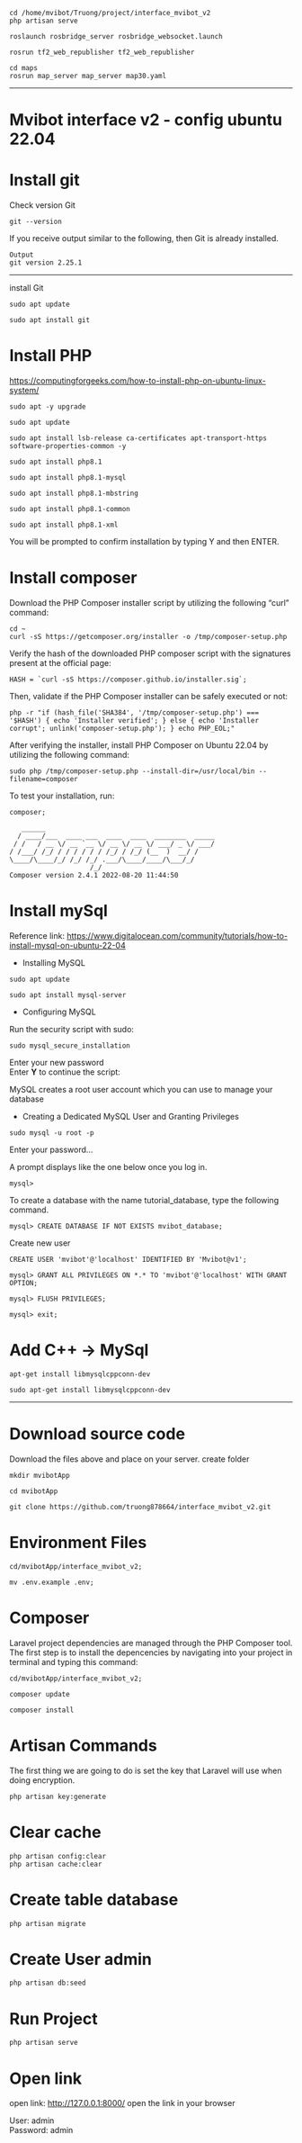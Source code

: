 ```tsx
cd /home/mvibot/Truong/project/interface_mvibot_v2
php artisan serve
```

```tsx
roslaunch rosbridge_server rosbridge_websocket.launch
```

```tsx
rosrun tf2_web_republisher tf2_web_republisher
```

```tsx
cd maps
rosrun map_server map_server map30.yaml
```

---

# <strong>Mvibot interface v2 - config ubuntu 22.04</strong>

# <strong>Install git</strong>

Check version Git

```tsx
git --version
```

If you receive output similar to the following, then Git is already installed.

```tsx
Output
git version 2.25.1
```

---

install Git

```tsx
sudo apt update
```

```tsx
sudo apt install git
```

# <strong>Install PHP</strong>

https://computingforgeeks.com/how-to-install-php-on-ubuntu-linux-system/

```tsx
sudo apt -y upgrade
```

```tsx
sudo apt update
```

```tsx
sudo apt install lsb-release ca-certificates apt-transport-https software-properties-common -y
```

```tsx
sudo apt install php8.1
```

```tsx
sudo apt install php8.1-mysql
```

```tsx
sudo apt install php8.1-mbstring
```

```tsx
sudo apt install php8.1-common
```

```tsx
sudo apt install php8.1-xml
```

You will be prompted to confirm installation by typing Y and then ENTER.

# <strong>Install composer</strong>

Download the PHP Composer installer script by utilizing the following “curl” command:

```tsx
cd ~
curl -sS https://getcomposer.org/installer -o /tmp/composer-setup.php
```

Verify the hash of the downloaded PHP composer script with the signatures present at the official page:

```tsx
HASH = `curl -sS https://composer.github.io/installer.sig`;
```

Then, validate if the PHP Composer installer can be safely executed or not:

```tsx
php -r "if (hash_file('SHA384', '/tmp/composer-setup.php') === '$HASH') { echo 'Installer verified'; } else { echo 'Installer corrupt'; unlink('composer-setup.php'); } echo PHP_EOL;"
```

After verifying the installer, install PHP Composer on Ubuntu 22.04 by utilizing the following command:

```tsx
sudo php /tmp/composer-setup.php --install-dir=/usr/local/bin --filename=composer
```

To test your installation, run:

```tsx
composer;
```

```tsx
   ______
  / ____/___  ____ ___  ____  ____  ________  _____
 / /   / __ \/ __ `__ \/ __ \/ __ \/ ___/ _ \/ ___/
/ /___/ /_/ / / / / / / /_/ / /_/ (__  )  __/ /
\____/\____/_/ /_/ /_/ .___/\____/____/\___/_/
                    /_/
Composer version 2.4.1 2022-08-20 11:44:50
```

# <strong>Install mySql</strong>

Reference link: https://www.digitalocean.com/community/tutorials/how-to-install-mysql-on-ubuntu-22-04

-   Installing MySQL

```tsx
sudo apt update
```

```tsx
sudo apt install mysql-server
```

-   Configuring MySQL

Run the security script with sudo:

```tsx
sudo mysql_secure_installation
```

Enter your new password
<br>
Enter <strong>Y</strong> to continue the script:

MySQL creates a root user account which you can use to manage your database

-   Creating a Dedicated MySQL User and Granting Privileges

```tsx
sudo mysql -u root -p
```

Enter your password...

A prompt displays like the one below once you log in.

```tsx
mysql>
```

To create a database with the name tutorial_database, type the following command.

```tsx
mysql> CREATE DATABASE IF NOT EXISTS mvibot_database;
```

Create new user

```tsx
CREATE USER 'mvibot'@'localhost' IDENTIFIED BY 'Mvibot@v1';
```

```tsx
mysql> GRANT ALL PRIVILEGES ON *.* TO 'mvibot'@'localhost' WITH GRANT OPTION;
```

```tsx
mysql> FLUSH PRIVILEGES;
```
```tsx
mysql> exit;
```


# <strong> Add C++ -> MySql </strong>

```tsx
apt-get install libmysqlcppconn-dev
```

```tsx
sudo apt-get install libmysqlcppconn-dev
```

---

# <strong>Download source code</strong>

Download the files above and place on your server.
create folder

```tsx
mkdir mvibotApp
```

```tsx
cd mvibotApp
```

```tsx
git clone https://github.com/truong878664/interface_mvibot_v2.git
```

# <strong>Environment Files</strong>

<!-- Into the directory /mvibotApp/interface_mvibot_v2

press Ctrl + H

You must rename file <strong>.env.example</strong> to just <strong>.env</strong> -->

```tsx
cd/mvibotApp/interface_mvibot_v2;
```

```tsx
mv .env.example .env;
```

# <strong>Composer</strong>

Laravel project dependencies are managed through the PHP Composer tool. The first step is to install the depencencies by navigating into your project in terminal and typing this command:

```tsx
cd/mvibotApp/interface_mvibot_v2;
```

```tsx
composer update
```

```tsx
composer install
```

# <strong>Artisan Commands</strong>

The first thing we are going to do is set the key that Laravel will use when doing encryption.

```tsx
php artisan key:generate
```

# <strong>Clear cache</strong>

```tsx
php artisan config:clear
php artisan cache:clear
```

# <strong>Create table database</strong>

```tsx
php artisan migrate
```

# <strong>Create User admin</strong>

```tsx
php artisan db:seed
```

# <strong>Run Project</strong>

```tsx
php artisan serve
```

# <strong>Open link</strong>

open link: http://127.0.0.1:8000/ open the link in your browser

User: admin <br>
Password: admin
